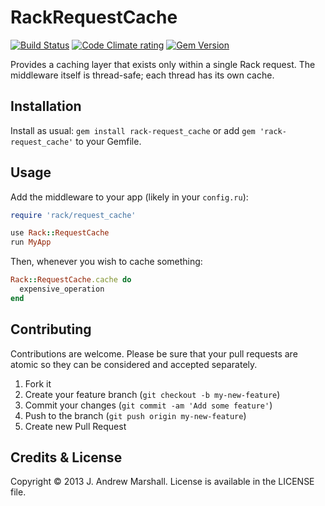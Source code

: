 # RackRequestCache

[![Build Status](https://secure.travis-ci.org/amarshall/rack-request_cache.png?branch=master)](https://travis-ci.org/amarshall/rack-request_cache)
[![Code Climate rating](https://codeclimate.com/github/amarshall/rack-request_cache.png)](https://codeclimate.com/github/amarshall/rack-request_cache)
[![Gem Version](https://badge.fury.io/rb/rack-request_cache.png)](https://rubygems.org/gems/rack-request_cache)

Provides a caching layer that exists only within a single Rack request. The middleware itself is thread-safe; each thread has its own cache.

## Installation

Install as usual: `gem install rack-request_cache` or add `gem 'rack-request_cache'` to your Gemfile.

## Usage

Add the middleware to your app (likely in your `config.ru`):

```ruby
require 'rack/request_cache'

use Rack::RequestCache
run MyApp
```

Then, whenever you wish to cache something:

```ruby
Rack::RequestCache.cache do
  expensive_operation
end
```

## Contributing

Contributions are welcome. Please be sure that your pull requests are atomic so they can be considered and accepted separately.

1. Fork it
2. Create your feature branch (`git checkout -b my-new-feature`)
3. Commit your changes (`git commit -am 'Add some feature'`)
4. Push to the branch (`git push origin my-new-feature`)
5. Create new Pull Request

## Credits & License

Copyright © 2013 J. Andrew Marshall. License is available in the LICENSE file.
